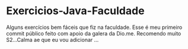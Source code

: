 # Exercicios-Java-Faculdade
Alguns exercícios bem fáceis que fiz na faculdade. Esse é meu primeiro commit público feito com apoio da galera da Dio.me. Recomendo muito S2...Calma ae que eu vou adicionar ...
